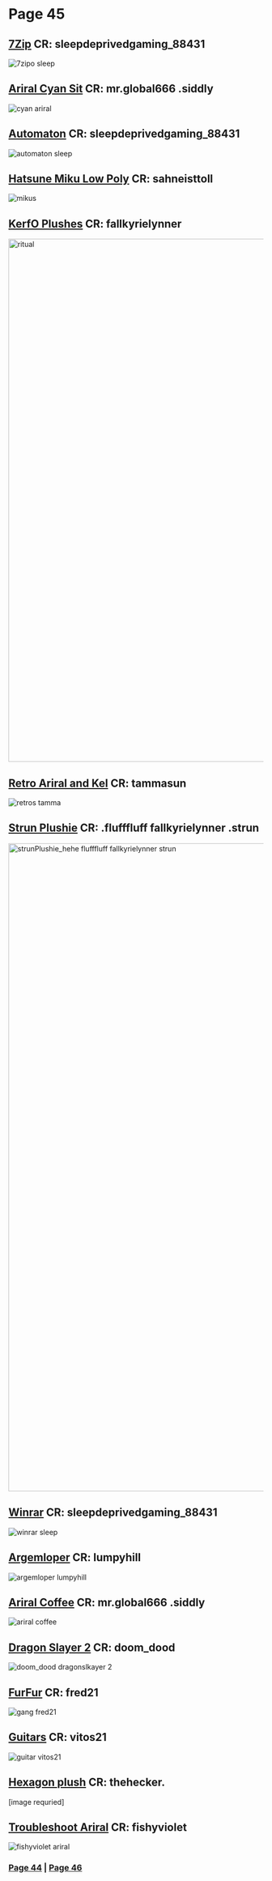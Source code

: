 # Page 45
## [7Zip](https://github.com/madrod228/voicesoftheprinter/blob/main/The%20Archive/Page%20045/7zip.rar) CR: sleepdeprivedgaming_88431
![7zipo sleep](https://github.com/madrod228/voicesoftheprinter/assets/9602000/2fbf5859-160d-4958-8d6d-582e746896fa)
## [Ariral Cyan Sit](https://github.com/madrod228/voicesoftheprinter/raw/main/The%20Archive/Page%20045/Ariral_Blue_hair.rar) CR: mr.global666 .siddly
![cyan ariral](https://github.com/madrod228/voicesoftheprinter/assets/9602000/09af59d4-7421-4b83-a5d7-158653044bb4)
## [Automaton](https://github.com/madrod228/voicesoftheprinter/raw/main/The%20Archive/Page%20045/Automaton.rar) CR: sleepdeprivedgaming_88431
![automaton sleep](https://github.com/madrod228/voicesoftheprinter/assets/9602000/d29bf4da-3dec-4205-8146-e879cf5be850)
## [Hatsune Miku Low Poly](https://github.com/madrod228/voicesoftheprinter/raw/main/The%20Archive/Page%20045/Hatsune_Miku_LowPoly_MultiPoses.zip) CR: sahneisttoll
![mikus](https://github.com/madrod228/voicesoftheprinter/assets/9602000/381b65db-110f-402f-a84e-29b4e39bf685)
## [KerfO Plushes](https://github.com/madrod228/voicesoftheprinter/raw/main/The%20Archive/Page%20045/KerfurO_Plushies.rar) CR: fallkyrielynner
<img width="1033" alt="ritual" src="https://github.com/madrod228/voicesoftheprinter/assets/9602000/d01ab750-5ee9-439b-abda-36d3a2a264d3">

## [Retro Ariral and Kel](https://github.com/madrod228/voicesoftheprinter/raw/main/The%20Archive/Page%20045/Retro%20Ariral%20and%20Kel.rar) CR: tammasun
![retros tamma](https://github.com/madrod228/voicesoftheprinter/assets/9602000/087a3e6d-89aa-43fb-a80a-e31cc8e65744)
## [Strun Plushie](https://github.com/madrod228/voicesoftheprinter/raw/main/The%20Archive/Page%20045/StrunPlushie.rar) CR: .flufffluff fallkyrielynner .strun
<img width="1280" alt="strunPlushie_hehe  flufffluff fallkyrielynner  strun " src="https://github.com/madrod228/voicesoftheprinter/assets/9602000/d5a51506-0dee-4ec5-849c-99c3ed0c20e2">

## [Winrar](https://github.com/madrod228/voicesoftheprinter/raw/main/The%20Archive/Page%20045/Winrar.rar) CR: sleepdeprivedgaming_88431
![winrar sleep](https://github.com/madrod228/voicesoftheprinter/assets/9602000/2f4a5b43-fbe1-4342-9467-f2e55ed60a12)
## [Argemloper](https://github.com/madrod228/voicesoftheprinter/raw/main/The%20Archive/Page%20045/argemloper1.rar) CR: lumpyhill
![argemloper lumpyhill](https://github.com/madrod228/voicesoftheprinter/assets/9602000/fbd4f263-a2d9-48be-9d4c-350e6c012442)
## [Ariral Coffee](https://github.com/madrod228/voicesoftheprinter/raw/main/The%20Archive/Page%20045/ariralcoffeecup.rar) CR: mr.global666 .siddly
![ariral coffee](https://github.com/madrod228/voicesoftheprinter/assets/9602000/669179fe-4bc5-49ba-b1a7-3be69f9baf0c)
## [Dragon Slayer 2](https://github.com/madrod228/voicesoftheprinter/raw/main/The%20Archive/Page%20045/dragonslayer.rar) CR: doom_dood
![doom_dood dragonslkayer 2](https://github.com/madrod228/voicesoftheprinter/assets/9602000/4c668f68-60ad-4aec-8639-3ccc28493365)
## [FurFur](https://github.com/madrod228/voicesoftheprinter/raw/main/The%20Archive/Page%20045/furfur.zip) CR: fred21
![gang fred21](https://github.com/madrod228/voicesoftheprinter/assets/9602000/a3657449-89bc-4780-ad59-4e4665202675)
## [Guitars](https://github.com/madrod228/voicesoftheprinter/raw/main/The%20Archive/Page%20045/guitaramp_pack.rar) CR: vitos21
![guitar vitos21](https://github.com/madrod228/voicesoftheprinter/assets/9602000/381ad77c-62e1-4872-a8ac-b02aeb8c6ea8)
## [Hexagon plush](https://github.com/madrod228/voicesoftheprinter/raw/main/The%20Archive/Page%20045/hexagonplush%20thehecker.%20.rar) CR: thehecker.
[image requried]
## [Troubleshoot Ariral](https://github.com/madrod228/voicesoftheprinter/raw/main/The%20Archive/Page%20045/troubleshoot.rar) CR: fishyviolet
![fishyviolet ariral](https://github.com/madrod228/voicesoftheprinter/assets/9602000/8e8cf983-e3f5-4655-9a6b-7af9be8e3d15)

### [Page 44](https://github.com/madrod228/voicesoftheprinter/blob/main/Page%20044.md)  | [Page 46](https://github.com/madrod228/voicesoftheprinter/blob/main/Page%20046.md)
